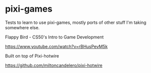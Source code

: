 # pixi-games
Tests to learn to use pixi-games, mostly ports of other stuff I'm taking somewhere else.

Flappy Bird - CS50's Intro to Game Development

https://www.youtube.com/watch?v=rBHusPevM5k

Built on top of Pixi-hotwire

https://github.com/miltoncandelero/pixi-hotwire
